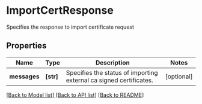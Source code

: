 # ImportCertResponse

Specifies the response to import certificate request

## Properties
Name | Type | Description | Notes
------------ | ------------- | ------------- | -------------
**messages** | **[str]** | Specifies the status of importing external ca signed certificates. | [optional] 

[[Back to Model list]](../README.md#documentation-for-models) [[Back to API list]](../README.md#documentation-for-api-endpoints) [[Back to README]](../README.md)


